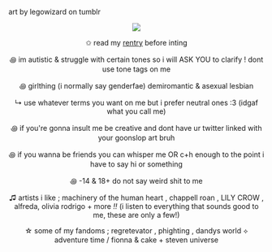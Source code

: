 art by legowizard on tumblr

<p align="center">
  <img src="https://files.catbox.moe/fr9s1v.webp">
</p>

<div align="center">

✩ read my [rentry](https://rentry.co/mirroredgem) before inting 

꩜ im autistic & struggle with certain tones so i will ASK YOU to clarify ! dont use tone tags on me

꩜ girlthing (i normally say genderfae) demiromantic & asexual lesbian

↳ use whatever terms you want on me but i prefer neutral ones :3 (idgaf what you call me)

꩜ if you're gonna insult me be creative and dont have ur twitter linked with your goonslop art bruh

꩜ if you wanna be friends you can whisper me OR c+h enough to the point i have to say hi or something

꩜ -14 & 18+ do not say weird shit to me 

♫ artists i like ; machinery of the human heart , chappell roan , LILY CROW , alfreda, olivia rodrigo + more *!!* (i listen to everything that sounds good to me, these are only a few!)

☆ some of my fandoms ; regretevator , phighting , dandys world ⟡ adventure time / fionna & cake + steven universe 

</div>
